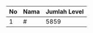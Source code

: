 | No | Nama            | Jumlah Level |
|----|-----------------|--------------|
| 1  | #    |    5859        |
